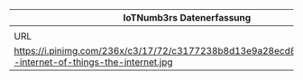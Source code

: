 |IoTNumb3rs Datenerfassung|||||||||||
| ---- | ---- | ---- | ---- | ---- | ---- | ---- | ---- | ---- | ---- | ---- |
||||||||||||
|URL|home_url|filename|device_class|device_count|market_class|market_volume|prognosis_year|publication_year|authorship_class|Dropbox folder|
|https://i.pinimg.com/236x/c3/17/72/c3177238b8d13e9a28ecd8d777414506--internet-of-things-the-internet.jpg|https://www.pinterest.de/nic221/infographics/?lp=true|file3_c3177238b8d13e9a28ecd8d777414506--internet-of-things-the-internet.jpg||||||||Pattoho/20190101-2100|
